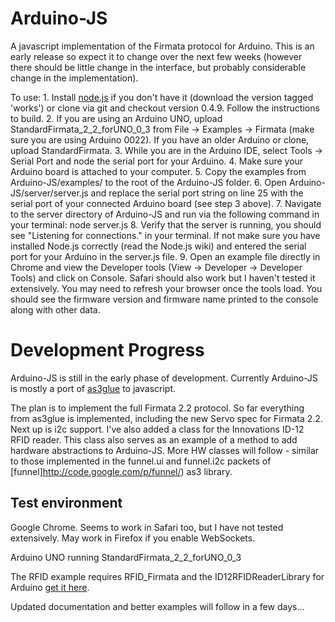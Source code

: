 Arduino-JS
===

A javascript implementation of the Firmata protocol for Arduino. This is an early release so expect it to change over the next few weeks (however there should be little change in the interface, but probably considerable change in the implementation).

To use:
	1. Install [node.js](http://www.github.com/joyent/node) if you don't have it (download the version tagged 'works') or clone via git and checkout version 0.4.9. Follow the instructions to build.
	2. If you are using an Arduino UNO, upload StandardFirmata_2_2_forUNO_0_3 from File -> Examples -> Firmata (make sure you are using Arduino 0022). If you have an older Arduino or clone, upload StandardFirmata.
	3. While you are in the Arduino IDE, select Tools -> Serial Port and node the serial port for your Arduino.
	4. Make sure your Arduino board is attached to your computer.
	5. Copy the examples from Arduino-JS/examples/ to the root of the Arduino-JS folder.
	6. Open Arduino-JS/server/server.js and replace the serial port string on line 25 with the serial port of your connected Arduino board (see step 3 above).
	7. Navigate to the server directory of Arduino-JS and run via the following command in your terminal: node server.js
	8. Verify that the server is running, you should see "Listening for connections." in your terminal. If not make sure you have installed Node.js correctly (read the Node.js wiki) and entered the serial port for your Arduino in the server.js file.
	9. Open an example file directly in Chrome and view the Developer tools (View -> Developer -> Developer Tools) and click on Console. Safari should also work but I haven't tested it extensively. You may need to refresh your browser once the tools load. You should see the firmware version and firmware name printed to the console along with other data.

Development Progress
===

Arduino-JS is still in the early phase of development. Currently Arduino-JS is mostly a port of [as3glue](http://code.google.com/p/as3glue/) to javascript.

The plan is to implement the full Firmata 2.2 protocol. So far everything from as3glue is implemented, including the new Servo spec for Firmata 2.2. Next up is i2c support. I've also added a class for the Innovations ID-12 RFID reader. This class also serves as an example of a method to add hardware abstractions to Arduino-JS. More HW classes will follow - similar to those implemented in the funnel.ui and funnel.i2c packets of [funnel]http://code.google.com/p/funnel/) as3 library.

Test environment
---

Google Chrome. Seems to work in Safari too, but I have not tested extensively. May work in Firefox if you enable WebSockets.

Arduino UNO running StandardFirmata_2_2_forUNO_0_3

The RFID example requires RFID_Firmata and the ID12RFIDReaderLibrary for Arduino [get it here](https://github.com/soundanalogous/ID-12-RFID-Reader-Library).

Updated documentation and better examples will follow in a few days...



